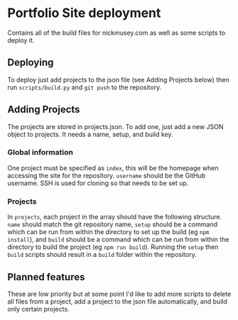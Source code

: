 # Portfolio Site deployment

Contains all of the build files for nickmusey.com as well as some scripts to deploy it.


## Deploying
To deploy just add projects to the json file (see Adding Projects below) then run `scripts/build.py` and `git push` to the repository.



## Adding Projects
The projects are stored in projects.json. To add one, just add a new JSON object to projects. It needs a name, setup, and build key.

### Global information
One project must be specified as `index`, this will be the homepage when accessing the site for the repository. `username` should be the GitHub username. SSH is used for cloning so that needs to be set up.

### Projects
In `projects`, each project in the array should have the following structure. `name` should match the git repository name, `setup` should be a command which can be run from within the directory to set up the build (eg `npm install`), and `build` should be a command which can be run from within the directory to build the project (eg `npm run build`). Running the `setup` then `build` scripts should result in a `build` folder within the repository.


## Planned features
These are low priority but at some point I'd like to add more scripts to delete all files from a project, add a project to the json file automatically, and build only certain projects.